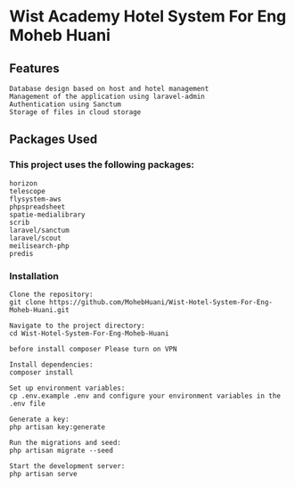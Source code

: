 # Wist Academy Hotel System For Eng Moheb Huani

[//]: # (A REST API program for hotel reservation, powered by Laravel. This project is designed to work similarly to the hotel reservation section on www.alibaba.ir)

## Features

    Database design based on host and hotel management
    Management of the application using laravel-admin
    Authentication using Sanctum
    Storage of files in cloud storage

## Packages Used

### This project uses the following packages:

    horizon
    telescope
    flysystem-aws
    phpspreadsheet
    spatie-medialibrary
    scrib
    laravel/sanctum
    laravel/scout
    meilisearch-php
    predis

### Installation

    Clone the repository:
    git clone https://github.com/MohebHuani/Wist-Hotel-System-For-Eng-Moheb-Huani.git

    Navigate to the project directory:
    cd Wist-Hotel-System-For-Eng-Moheb-Huani

    before install composer Please turn on VPN

    Install dependencies:
    composer install

    Set up environment variables:
    cp .env.example .env and configure your environment variables in the .env file
    
    Generate a key:
    php artisan key:generate 

    Run the migrations and seed:
    php artisan migrate --seed

    Start the development server: 
    php artisan serve


